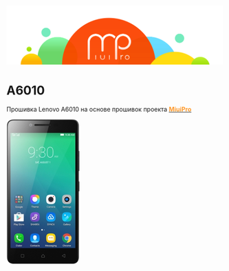 ![Image alt](https://github.com/nullwebtest/a6010/blob/master/image/miuipro.png)
# A6010

Прошивка Lenovo A6010 на основе прошивок проекта <a href="http://miuipro.by/" title="MiuiPro" target="_blank"><span style="color:#FE9A2E;font-weight: bold;">MiuiPro</span></a>

![Image alt](https://github.com/nullwebtest/a6010/blob/master/image/a6010.jpg)
